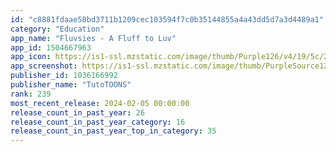```yaml
---
id: "c8881fdaae58bd3711b1209cec103594f7c0b35144855a4a43dd5d7a3d4489a1"
category: "Education"
app_name: "Fluvsies - A Fluff to Luv"
app_id: 1504667963
app_icon: https://is1-ssl.mzstatic.com/image/thumb/Purple126/v4/19/5c/26/195c26a2-750b-a88f-c131-a86988647304/AppIcon-1x_U007emarketing-0-7-0-85-220-0.png/1024x1024bb.png
app_screenshot: https://is1-ssl.mzstatic.com/image/thumb/PurpleSource126/v4/1c/29/bf/1c29bfef-79ea-dc70-adab-b27011ece46a/237c4fa3-baba-4b88-9b59-628528bb33a8_1-iPhone6_U002b1_U0028TTC_U0029.jpg-.jpg/2208x1242bb.png
publisher_id: 1036166992
publisher_name: "TutoTOONS"
rank: 239
most_recent_release: 2024-02-05 00:00:00
release_count_in_past_year: 26
release_count_in_past_year_category: 16
release_count_in_past_year_top_in_category: 35
---
```

